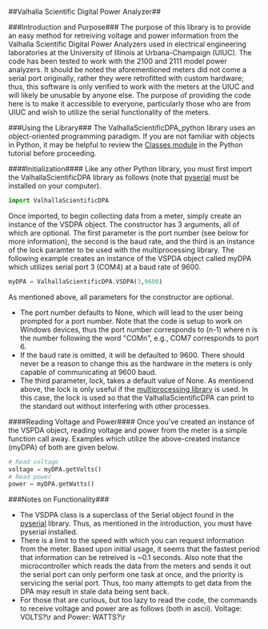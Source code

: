 ##Valhalla Scientific Digital Power Analyzer##

###Introduction and Purpose###
The purpose of this library is to provide an easy method for retreiving voltage and power information from the Valhalla Scientific Digital Power Analyzers used in electrical engineering laboratories at the University of Illinois at Urbana-Champaign (UIUC).  The code has been tested to work with the 2100 and 2111 model power analyzers.  It should be noted the aforementioned meters did not come a serial port originally, rather they were retrofitted with custom hardware; thus, this software is only verified to work with the meters at the UIUC and will likely be unusable by anyone else.  The purpose of providing the code here is to make it accessible to everyone, particularly those who are from UIUC and wish to utilize the serial functionality of the meters.

###Using the Library###
The ValhallaScientificDPA_python library uses an object-oriented programming paradigm.  If you are not familiar with objects in Python, it may be helpful to review the [Classes module](http://docs.python.org/tutorial/classes.html) in the Python tutorial before proceeding.

####Initialization####
Like any other Python library, you must first import the ValhallaScientificDPA library as follows (note that [pyserial](http://pyserial.sourceforge.net/) must be installed on your computer).
````python
import ValhallaScientificDPA
````

Once imported, to begin collecting data from a meter, simply create an instance of the VSDPA object.  The constructor has 3 arguments, all of which are optional.  The first parameter is the port number (see below for more information), the second is the baud rate, and the third is an instance of the lock paramter to be used with the multiprocessing library.  The following example creates an instance of the VSPDA object called myDPA which utilizes serial port 3 (COM4) at a baud rate of 9600.
````python
myDPA = ValhallaScientificDPA.VSDPA(3,9600)
````

As mentioned above, all parameters for the constructor are optional.  
* The port number defaults to None, which will lead to the user being prompted for a port number.  Note that the code is setup to work on Windows devices, thus the port number corresponds to (n-1) where n is the number following the word "COMn", e.g., COM7 corresponds to port 6.
* If the baud rate is omitted, it will be defaulted to 9600.  There should never be a reason to change this as the hardware in the meters is only capable of communicating at 9600 baud.
* The third parameter, lock, takes a default value of None.  As mentioend above, the lock is only useful if the [multiprocessing library](http://docs.python.org/library/multiprocessing.html#synchronization-between-processes) is used.  In this case, the lock is used so that the ValhallaScientificDPA can print to the standard out without interfering with other processes.

####Reading Voltage and Power####
Once you've created an instance of the VSPDA object, reading voltage and power from the meter is a simple function call away.  Examples which utilize the above-created instance (myDPA) of both are given below.
````python
# Read voltage
voltage = myDPA.getVolts()
# Read power
power = myDPA.getWatts()
````

###Notes on Functionality###
* The VSDPA class is a superclass of the Serial object found in the [pyserial](http://pyserial.sourceforge.net/) library.  Thus, as mentioned in the introduction, you must have pyserial installed.
* There is a limit to the speed with which you can request information from the meter.  Based upon initial usage, it seems that the fastest period that information can be retreived is ~0.1 seconds.  Also note that the microcontroller which reads the data from the meters and sends it out the serial port can only perform one task at once, and the priority is servicing the serial port.  Thus, too many attempts to get data from the DPA may result in stale data being sent back.
* For those that are curious, but too lazy to read the code, the commands to receive voltage and power are as follows (both in ascii). Voltage: VOLTS?\r and Power: WATTS?\r
